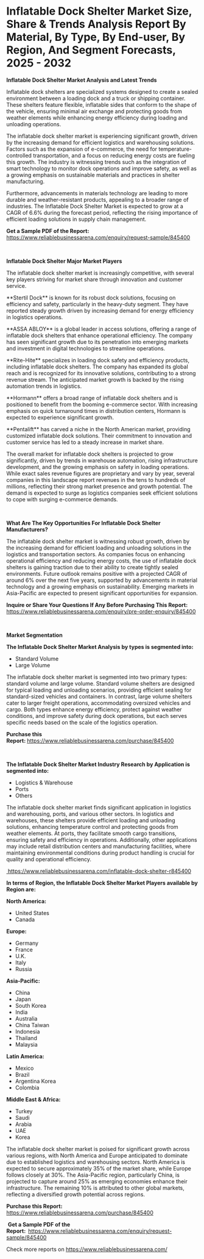 <p><h1>Inflatable Dock Shelter Market Size, Share & Trends Analysis Report By Material, By Type, By End-user, By Region, And Segment Forecasts, 2025 - 2032</h1></p><p><strong>Inflatable Dock Shelter Market Analysis and Latest Trends</strong></p>
<p><p>Inflatable dock shelters are specialized systems designed to create a sealed environment between a loading dock and a truck or shipping container. These shelters feature flexible, inflatable sides that conform to the shape of the vehicle, ensuring minimal air exchange and protecting goods from weather elements while enhancing energy efficiency during loading and unloading operations.</p><p>The inflatable dock shelter market is experiencing significant growth, driven by the increasing demand for efficient logistics and warehousing solutions. Factors such as the expansion of e-commerce, the need for temperature-controlled transportation, and a focus on reducing energy costs are fueling this growth. The industry is witnessing trends such as the integration of smart technology to monitor dock operations and improve safety, as well as a growing emphasis on sustainable materials and practices in shelter manufacturing.</p><p>Furthermore, advancements in materials technology are leading to more durable and weather-resistant products, appealing to a broader range of industries. The Inflatable Dock Shelter Market is expected to grow at a CAGR of 6.6% during the forecast period, reflecting the rising importance of efficient loading solutions in supply chain management.</p></p>
<p><strong>Get a Sample PDF of the Report:&nbsp;</strong> <a href="https://www.reliablebusinessarena.com/enquiry/request-sample/845400?utm_campaign=2529&utm_medium=2&utm_source=Github&utm_content=ia&utm_term=09042025&utm_id=inflatable-dock-shelter">https://www.reliablebusinessarena.com/enquiry/request-sample/845400</a></p>
<p>&nbsp;</p>
<p><strong>Inflatable Dock Shelter Major Market Players</strong></p>
<p><p>The inflatable dock shelter market is increasingly competitive, with several key players striving for market share through innovation and customer service. </p><p>**Stertil Dock** is known for its robust dock solutions, focusing on efficiency and safety, particularly in the heavy-duty segment. They have reported steady growth driven by increasing demand for energy efficiency in logistics operations.</p><p>**ASSA ABLOY** is a global leader in access solutions, offering a range of inflatable dock shelters that enhance operational efficiency. The company has seen significant growth due to its penetration into emerging markets and investment in digital technologies to streamline operations.</p><p>**Rite-Hite** specializes in loading dock safety and efficiency products, including inflatable dock shelters. The company has expanded its global reach and is recognized for its innovative solutions, contributing to a strong revenue stream. The anticipated market growth is backed by the rising automation trends in logistics.</p><p>**Hormann** offers a broad range of inflatable dock shelters and is positioned to benefit from the booming e-commerce sector. With increasing emphasis on quick turnaround times in distribution centers, Hormann is expected to experience significant growth.</p><p>**Pentalift** has carved a niche in the North American market, providing customized inflatable dock solutions. Their commitment to innovation and customer service has led to a steady increase in market share.</p><p>The overall market for inflatable dock shelters is projected to grow significantly, driven by trends in warehouse automation, rising infrastructure development, and the growing emphasis on safety in loading operations. While exact sales revenue figures are proprietary and vary by year, several companies in this landscape report revenues in the tens to hundreds of millions, reflecting their strong market presence and growth potential. The demand is expected to surge as logistics companies seek efficient solutions to cope with surging e-commerce demands.</p></p>
<p>&nbsp;</p>
<p><strong>What Are The Key Opportunities For Inflatable Dock Shelter Manufacturers?</strong></p>
<p><p>The inflatable dock shelter market is witnessing robust growth, driven by the increasing demand for efficient loading and unloading solutions in the logistics and transportation sectors. As companies focus on enhancing operational efficiency and reducing energy costs, the use of inflatable dock shelters is gaining traction due to their ability to create tightly sealed environments. Future outlook remains positive with a projected CAGR of around 6% over the next five years, supported by advancements in material technology and a growing emphasis on sustainability. Emerging markets in Asia-Pacific are expected to present significant opportunities for expansion.</p></p>
<p><strong>Inquire or Share Your Questions If Any Before Purchasing This Report:</strong> <a href="https://www.reliablebusinessarena.com/enquiry/pre-order-enquiry/845400?utm_campaign=2529&utm_medium=2&utm_source=Github&utm_content=ia&utm_term=09042025&utm_id=inflatable-dock-shelter">https://www.reliablebusinessarena.com/enquiry/pre-order-enquiry/845400</a></p>
<p>&nbsp;</p>
<p><strong>Market Segmentation</strong></p>
<p><strong>The Inflatable Dock Shelter Market Analysis by types is segmented into:</strong></p>
<p><ul><li>Standard Volume</li><li>Large Volume</li></ul></p>
<p><p>The inflatable dock shelter market is segmented into two primary types: standard volume and large volume. Standard volume shelters are designed for typical loading and unloading scenarios, providing efficient sealing for standard-sized vehicles and containers. In contrast, large volume shelters cater to larger freight operations, accommodating oversized vehicles and cargo. Both types enhance energy efficiency, protect against weather conditions, and improve safety during dock operations, but each serves specific needs based on the scale of the logistics operation.</p></p>
<p><strong>Purchase this Report:&nbsp;</strong><a href="https://www.reliablebusinessarena.com/purchase/845400?utm_campaign=2529&utm_medium=2&utm_source=Github&utm_content=ia&utm_term=09042025&utm_id=inflatable-dock-shelter">https://www.reliablebusinessarena.com/purchase/845400</a></p>
<p>&nbsp;</p>
<p><strong>The Inflatable Dock Shelter Market Industry Research by Application is segmented into:</strong></p>
<p><ul><li>Logistics & Warehouse</li><li>Ports</li><li>Others</li></ul></p>
<p><p>The inflatable dock shelter market finds significant application in logistics and warehousing, ports, and various other sectors. In logistics and warehouses, these shelters provide efficient loading and unloading solutions, enhancing temperature control and protecting goods from weather elements. At ports, they facilitate smooth cargo transitions, ensuring safety and efficiency in operations. Additionally, other applications may include retail distribution centers and manufacturing facilities, where maintaining environmental conditions during product handling is crucial for quality and operational efficiency.</p></p>
<p><a href="https://www.reliablebusinessarena.com/inflatable-dock-shelter-r845400?utm_campaign=2529&utm_medium=2&utm_source=Github&utm_content=ia&utm_term=09042025&utm_id=inflatable-dock-shelter">&nbsp;https://www.reliablebusinessarena.com/inflatable-dock-shelter-r845400</a></p>
<p><strong>In terms of Region, the Inflatable Dock Shelter Market Players available by Region are:</strong></p>
<p>
    <p> <strong> North America: </strong>
        <ul>
            <li>United States</li>
            <li>Canada</li>
        </ul>
        </p> 
    <p> <strong> Europe: </strong>
        <ul>
            <li>Germany</li>
            <li>France</li>
            <li>U.K.</li>
            <li>Italy</li>
            <li>Russia</li>
        </ul>
        </p> 
    <p> <strong> Asia-Pacific: </strong>
        <ul>
            <li>China</li>
            <li>Japan</li>
            <li>South Korea</li>
            <li>India</li>
            <li>Australia</li>
            <li>China Taiwan</li>
            <li>Indonesia</li>
            <li>Thailand</li>
            <li>Malaysia</li>
        </ul>
        </p> 
    <p> <strong> Latin America: </strong>
        <ul>
            <li>Mexico</li>
            <li>Brazil</li>
            <li>Argentina Korea</li>
            <li>Colombia</li>
        </ul>
        </p> 
    <p> <strong> Middle East & Africa: </strong>
        <ul>
            <li>Turkey</li>
            <li>Saudi</li>
            <li>Arabia</li>
            <li>UAE</li>
            <li>Korea</li>
        </ul>
    </p>
    </p>
<p><p>The inflatable dock shelter market is poised for significant growth across various regions, with North America and Europe anticipated to dominate due to established logistics and warehousing sectors. North America is expected to secure approximately 35% of the market share, while Europe follows closely at 30%. The Asia-Pacific region, particularly China, is projected to capture around 25% as emerging economies enhance their infrastructure. The remaining 10% is attributed to other global markets, reflecting a diversified growth potential across regions.</p></p>
<p><strong>Purchase this Report: </strong><a href="https://www.reliablebusinessarena.com/purchase/845400?utm_campaign=2529&utm_medium=2&utm_source=Github&utm_content=ia&utm_term=09042025&utm_id=inflatable-dock-shelter">https://www.reliablebusinessarena.com/purchase/845400</a></p>
<p>&nbsp;<strong>Get a Sample PDF of the Report:&nbsp;&nbsp;</strong><a href="https://www.reliablebusinessarena.com/enquiry/request-sample/845400?utm_campaign=2529&utm_medium=2&utm_source=Github&utm_content=ia&utm_term=09042025&utm_id=inflatable-dock-shelter">https://www.reliablebusinessarena.com/enquiry/request-sample/845400</a></p>
<p><strong></strong></p>
<p>Check more reports on <a href="https://www.reliablebusinessarena.com/?utm_campaign=2529&utm_medium=2&utm_source=Github&utm_content=ia&utm_term=09042025&utm_id=inflatable-dock-shelter">https://www.reliablebusinessarena.com/</a></p>